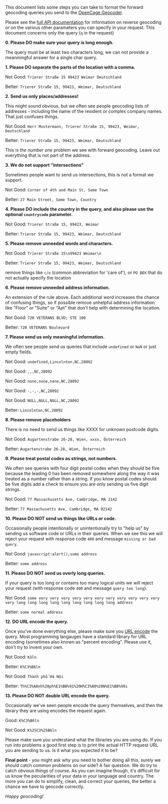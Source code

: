 This document lists some steps you can take to format the forward geocoding queries you send to the [OpenCage Geocoder](https://opencagedata.com).

Please see the [full API documentation](https://opencagedata.com/api) for information on reverse geocoding or on the various other parameters you can specify in your request. This document concerns only the query (`q` in the request)

**0. Please DO make sure your query is long enough.**

The query must be at least two characters long, we can not provide a meaniningful answer for a single char query.

**1. Please DO separate the parts of the location with a comma.**

Not Good: `Trierer Straße 15 99423 Weimar Deutschland`

Better: `Trierer Straße 15, 99423, Weimar, Deutschland`

**2. Send us only places/addresses!**

This might sound obvious, but we often see people geocoding lists of addresses - including the name of the resident or complex company names. That just confuses things.

Not Good: `Herr Mustermann, Trierer Straße 15, 99423, Weimar, Deutschland`

Better: `Trierer Straße 15, 99423, Weimar, Deutschland`

This is _the number one_ problem we see with forward geocoding. Leave out everything that is not part of the address.

**3. We do not support "intersections"**

Sometimes people want to send us intersections, this is not a format we support.

Not Good: `Corner of 4th and Main St, Some Town`

Better: `27 Main Street, Some Town, Country`

**4. Please DO include the country in the query, and also please use the optional `countrycode` parameter.**

Not Good: `Trierer Straße 15, 99423, Weimar`

Better: `Trierer Straße 15, 99423, Weimar, Deutschland`

**5. Please remove unneeded words and characters.**

Not Good: `Trierer Straße 15\n99423 Weimar\n`

Better: `Trierer Straße 15, 99423, Weimar, Deutschland`

remove things like `c/o` (common abbreviation for 'care of'), or `PO BOX` that do not actually specify the location

**6. Please remove unneeded address information.**

An extension of the rule above. Each additional word increases the chance of confusing things, so if possible remove unhelpful address information like "Floor" or "Suite" or "Apt" that don't help with determining the location.

Not Good: `720 VETERANS BLVD; STE 100`

Better: `720 VETERANS Boulevard`

**7. Please send us only meaningful information.**

We often see people send us queries that include `undefined` or `NaN` or just empty fields.

Not Good: `undefined,Lincolnton,NC,28092`

Not Good: `,,,NC,28092`

Not Good: `none,none,none,NC,28092`

Not Good: `-,-,-,NC,28092`

Not Good: `NULL,NULL,NULL,NC,28092`

Better: `Lincolnton,NC,28092`

**8. Please remove placeholders**

There is no need to send us things like XXXX for unknown postcode digits.

Not Good: `Augartenstrabe 26-28, Wien, xxxx, Österreich`

Better: `Augartenstrabe 26-28, Wien, Österreich`

**9. Please treat postal codes as strings, not numbers.**

We often see queries with four digit postal codes when they should be five because the leading 0 has been removed somewhere along the way it was treated as a number rather than a string. If you know postal codes should be five digits add a check to ensure you are only sending us five digit strings.

Not Good: `77 Massachusetts Ave, Cambridge, MA 2142`

Better: `77 Massachusetts Ave, Cambridge, MA 02142`

**10. Please DO NOT send us things like URLs or code.**

Occasionally people intentionally or unintentionally try to "help us" by sending us software code or URLs in their queries. When we see this we will reject your request with response code `400` and message `missing or bad query`.

Not Good: `javascript:alert();some address`

Better: `some address`

**11. Please DO NOT send us overly long queries.**

If your query is too long or contains too many logical units we will reject your request (with response code `400` and message `query too long`).

Not Good: `some very very very very very very very very very very very very long long long long long long long long long address`

Better: `some normal address`

**12. DO URL encode the query.**

Once you've done everything else, please make sure you [URL encode](https://en.wikipedia.org/wiki/Percent-encoding) the query.
Most programming langauges have a standard library for URL encoding (sometimes also known as "percent encoding". Please use it, don't try to invent your own.

Not Good: `Köln`

Better: `K%C3%B6ln`

Not Good: `Thành phố Hà Nội`

Better: `Th%C3%A0nh%20ph%E1%BB%91%20H%C3%A0%20N%E1%BB%99i`

**13. Please DO NOT double URL encode the query.**

Occasionally we've seen people encode the query themselves, and then the
library they are using encodes the request again.

Good: `K%C3%B6ln`

Not Good: `K%25C3%25B6ln`

Please make sure you understand what the libraries you are using do.
If you run into problems a good first step is to print the actual HTTP request
URL you are sending to us. Is it what you expected it to be? 


**Final point** - you might ask why you need to bother doing all this, surely we should catch common problems on our side? A fair question. We do try to catch obvious things of course. As you can imagine though, it's difficult for us know the pecularities of your data in your language and country. The more you can do to simplify, clean, and correct your queries, the better a chance we have to geocode correctly.

_Happy geocoding!_
